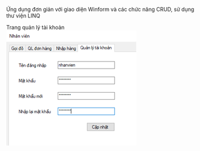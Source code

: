 Ứng dụng đơn giản với giao diện Winform và các chức năng CRUD, sử dụng thư viện LINQ

Trang quản lý tài khoản
![QLTK](https://github.com/NguyenDoCong/POS-LINQ/blob/master/img/account%20management.png?raw=true)
